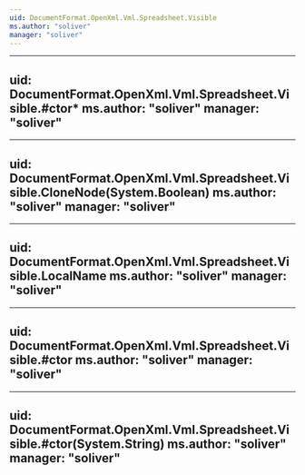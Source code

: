 ```yaml
---
uid: DocumentFormat.OpenXml.Vml.Spreadsheet.Visible
ms.author: "soliver"
manager: "soliver"
---
```


---
uid: DocumentFormat.OpenXml.Vml.Spreadsheet.Visible.#ctor*
ms.author: "soliver"
manager: "soliver"
---

---
uid: DocumentFormat.OpenXml.Vml.Spreadsheet.Visible.CloneNode(System.Boolean)
ms.author: "soliver"
manager: "soliver"
---

---
uid: DocumentFormat.OpenXml.Vml.Spreadsheet.Visible.LocalName
ms.author: "soliver"
manager: "soliver"
---

---
uid: DocumentFormat.OpenXml.Vml.Spreadsheet.Visible.#ctor
ms.author: "soliver"
manager: "soliver"
---

---
uid: DocumentFormat.OpenXml.Vml.Spreadsheet.Visible.#ctor(System.String)
ms.author: "soliver"
manager: "soliver"
---
